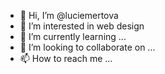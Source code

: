 - 👋 Hi, I’m @luciemertova
- 👀 I’m interested in web design
- 🌱 I’m currently learning ...
- 💞️ I’m looking to collaborate on ...
- 📫 How to reach me ...

<!---
luciemertova/luciemertova is a ✨ special ✨ repository because its `README.md` (this file) appears on your GitHub profile.
You can click the Preview link to take a look at your changes.
--->
